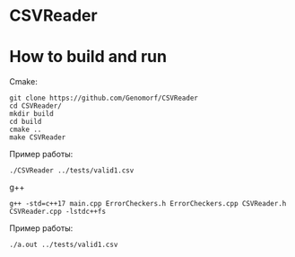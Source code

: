 # CSVReader

# How to build and run

Cmake:

```
git clone https://github.com/Genomorf/CSVReader
cd CSVReader/
mkdir build
cd build
cmake ..
make CSVReader
```

Пример работы:

```
./CSVReader ../tests/valid1.csv
```

g++
```
g++ -std=c++17 main.cpp ErrorCheckers.h ErrorCheckers.cpp CSVReader.h CSVReader.cpp -lstdc++fs
```

Пример работы:
```
./a.out ../tests/valid1.csv
```